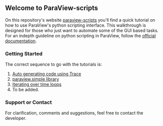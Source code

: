 ## Welcome to ParaView-scripts
On this repository's website [paraview-scripts](https://sumeet92k.github.io/paraview-scripts/paraview/2019/11/20/paraview-simple-library.html) you'll find a quick tutorial on how to use ParaView's python scripting interface. This walkthrough is designed for those who just want to automate some of the GUI based tasks. For an indepth guideline on python scripting in ParaView, follow the [official documentation](https://kitware.github.io/paraview-docs/latest/python).

### Getting Started
The correct sequence to go with the tutorials is:
1. [Auto generating code using Trace](docs/_posts/2019-11-18-auto-generating-code.md)
2. [paraview.simple library](docs/_posts/2019-11-20-paraview-simple-library.md)
3. [Iterating over time loops](docs/_posts/2019-11-25-sequence-of-files.md)
4. To be added.

### Support or Contact
For clarification, comments and suggestions, feel free to contact the developer.